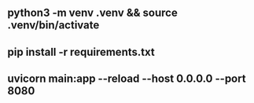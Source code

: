 ## python3 -m venv .venv && source .venv/bin/activate

##  pip install -r requirements.txt

## uvicorn main:app --reload --host 0.0.0.0 --port 8080